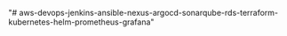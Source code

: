 "# aws-devops-jenkins-ansible-nexus-argocd-sonarqube-rds-terraform-kubernetes-helm-prometheus-grafana" 
